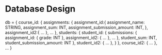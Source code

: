 # Database Design

db = {
    course_id: {
    assignments: {
        assignment_id:{
        assignment_name: STRING, 
        assignment_sum: INT,
        assignment_submission_amount: INT,
        },
        assignment_id2:{
        ...
        },
        ...
    },
    students: {
        student_id: {
        submissions: {
            assignment_id: {
            grade: INT
            },
            assignment_id2: {
            ...
            },
            ...
        },
        student_sum: INT, 
        student_submission_amount: INT
        }, 
        student_id2: {
        ...
        },
    }
    }, 
    course_id2: {
    ...
    }, 
    ...
}

